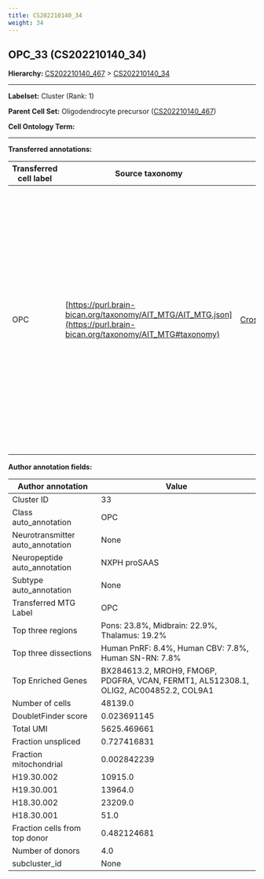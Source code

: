 ```yaml
---
title: CS202210140_34
weight: 34
---
```

## OPC_33 (CS202210140_34)
<b>Hierarchy: </b>
[CS202210140_467](https://purl.brain-bican.org/taxonomy/CS202210140#CS202210140_467) >
[CS202210140_34](https://purl.brain-bican.org/taxonomy/CS202210140#CS202210140_34)

---


**Labelset:** Cluster (Rank: 1)

**Parent Cell Set:** Oligodendrocyte precursor ([CS202210140_467](https://purl.brain-bican.org/taxonomy/CS202210140#CS202210140_467))



**Cell Ontology Term:** 

[MARKER GENES.]: #


---

[TRANSFERRED ANNOTATIONS.]: #


**Transferred annotations:**

| Transferred cell label | Source taxonomy | Source node accession | Algorithm name | Comment |
|------------------------|-----------------|-----------------------|----------------|---------|
|OPC|[https://purl.brain-bican.org/taxonomy/AIT_MTG/AIT_MTG.json](https://purl.brain-bican.org/taxonomy/AIT_MTG#taxonomy)|[CrossArea_subclass:bdb83a819a](https://purl.brain-bican.org/taxonomy/AIT_MTG#CrossArea_subclass_bdb83a819a)||We performed PCA (50 components) on our full dataset, trained a random forest classifier (scikit-learn, class_ weight=‘balanced’, max_depth=50) on the MTG labels, and then predicted labels for all cells. We labeled each cluster with the mode of its constituent cells if two conditions were met: more than 0.8 of predicted labels matched the mode, and the mean probability of these pre- dictions was greater than 0.8.|

[AUTHOR ANNOTATION FIELDS.]: #


**Author annotation fields:**

| Author annotation | Value |
|-------------------|-------|
|Cluster ID|33|
|Class auto_annotation|OPC|
|Neurotransmitter auto_annotation|None|
|Neuropeptide auto_annotation|NXPH proSAAS|
|Subtype auto_annotation|None|
|Transferred MTG Label|OPC|
|Top three regions|Pons: 23.8%, Midbrain: 22.9%, Thalamus: 19.2%|
|Top three dissections|Human PnRF: 8.4%, Human CBV: 7.8%, Human SN-RN: 7.8%|
|Top Enriched Genes|BX284613.2, MROH9, FMO6P, PDGFRA, VCAN, FERMT1, AL512308.1, OLIG2, AC004852.2, COL9A1|
|Number of cells|48139.0|
|DoubletFinder score|0.023691145|
|Total UMI|5625.469661|
|Fraction unspliced|0.727416831|
|Fraction mitochondrial|0.002842239|
|H19.30.002|10915.0|
|H19.30.001|13964.0|
|H18.30.002|23209.0|
|H18.30.001|51.0|
|Fraction cells from top donor|0.482124681|
|Number of donors|4.0|
|subcluster_id|None|
